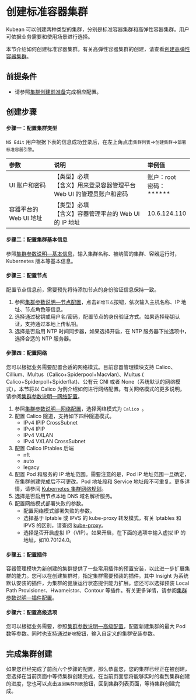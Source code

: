 # 创建标准容器集群

Kubean 可以创建两种类型的集群，分别是标准容器集群和高弹性容器集群。用户可依据业务需要和使用场景进行选择。

本节介绍如何创建标准容器集群。有关高弹性容器集群的创建，请查看[创建高弹性容器集群](#)。

## 前提条件

- 请参照[集群创建前准备](/02install/checkbefore.html)完成相应配置。

## 创建步骤

#### 步骤一：配置集群类型

`NS Edit` 用户根据下表的信息成功登录后，在左上角点击`集群列表`->`创建集群`->`部署标准容器引擎`。

| 参数                   | 说明                                                         | 举例值                       |
| :--------------------- | :----------------------------------------------------------- | :--------------------------- |
| UI 账户和密码          | 【类型】必填<br />【含义】用来登录容器管理平台 Web UI 的管理员账户和密码 | 账户：root<br />密码：****** |
| 容器平台的 Web UI 地址 | 【类型】必填<br />【含义】容器管理平台的 Web UI 的 IP 地址   | 10.6.124.110                 |

#### 步骤二：配置集群基本信息

参照[集群参数说明—基本信息](#)，输入集群名称、被纳管的集群、容器运行时，Kubernetes 版本等基本信息。

#### 步骤三：配置节点

配置节点信息前，需要预先将待添加节点的身份验证信息保持一致。

1. 参照[集群参数说明—节点配置](#)，点击`新增节点`按钮，依次输入主机名称、IP 地址、节点角色等信息。
2. 选择通过秘钥或用户名/密码，配置节点的身份验证方式。如果选择秘钥认证，支持通过本地上传私钥。
3. 选择是否启用 NTP 时间同步器，如果选择开启，在 NTP 服务器下拉选项中，选择合适的 NTP 服务器。

#### 步骤四：配置网络

您可以根据业务需要配置合适的网络模式。目前容器管理模块支持 Calico、Cillium、Multus（Calico+Spiderpool+Macvlan)、Multus ( Calico+Spiderpoll+Spiderflat)、公有云 CNI 或者 None（系统默认的网络模式）。本节将以 Calico 为例介绍如何进行网络配置。有关网络模式的更多说明，请参阅[集群参数说明—网络配置](#)。

1. 参照[集群参数说明—网络配置](#)，选择网络模式为 `Calico `。
2. 配置 Calico 隧道，支持如下四种隧道模式。
   - IPv4 IPIP CrossSubnet
   - IPv4 IPIP
   - IPv4 VXLAN
   - IPv4 VXLAN CrossSubnet
3. 配置 Calico IPtables 后端
   -  nft
   -  auto
   -  legacy
4. 配置 Pod 和服务的 IP 地址范围。需要注意的是，Pod IP 地址范围一旦确定，在集群创建完成后不可更改。Pod 地址段和 Service 地址段不可重复。更多详情，请参阅 [Kubernetes 集群网络规划](#)。
5. 选择是否启用节点本地 DNS 域名解析服务。
6. 配置网络模式部署失败的参数。
   - 配置网络模式部署失败的参数。
   - 选择基于 Iptable 或 IPVS 的 kube-proxy 转发模式，有关 Iptables 和 IPVS 的区别，请查阅 [kube-proxy](https://kubernetes.io/docs/reference/command-line-tools-reference/kube-proxy/)。
   - 选择是否开启虚拟 IP（VIP）。如果开启，在下面的选项中输入虚拟 IP 的地址，如10.70124.0。

#### 步骤五：配置插件

容器管理模块为新创建的集群提供了一些常用插件的预置安装，以此进一步扩展集群的能力。您可以在创建集群时，指定集群需要预装的插件。其中 Insight 为系统默认安装的插件，为集群的健康运行状态提供能力扩展。您还可以选择预装 Local Path Provisioner、Hwameistor、Contour 等插件。有关更多详情，请参阅[集群参数说明—插件配置](#)。

#### 步骤六：配置高级选项

您可以根据业务需要，参照[集群参数说明—高级配置](#)，配置新建集群的最大 Pod 数等参数。同时也支持通过`新增`按钮，输入自定义的集群安装参数。

## 完成集群创建

如果您已经完成了前面六个步骤的配置，那么恭喜您，您的集群已经正在被创建，您选择在当前页面中等待集群创建完成，在当前页面您将能够实时的看到集群创建的进度，您也可以点击`返回集群列表`按钮，回到集群列表页面，等待集群创建完成。
